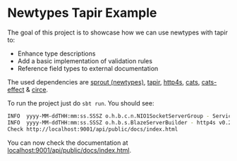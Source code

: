 # Newtypes Tapir Example

The goal of this project is to showcase how we can use newtypes with tapir to:
* Enhance type descriptions
* Add a basic implementation of validation rules
* Reference field types to external documentation

The used dependencies are
[sprout (newtypes)](https://github.com/lorandszakacs/sprout), 
[tapir](https://github.com/softwaremill/tapir), 
[http4s](https://github.com/http4s/http4s), 
[cats](https://github.com/typelevel/cats), 
[cats-effect](https://github.com/typelevel/cats-effect) & 
[circe](https://github.com/circe/circe).

To run the project just do `sbt run`. You should see:

```bash
INFO  yyyy-MM-ddTHH:mm:ss.SSSZ o.h.b.c.n.NIO1SocketServerGroup - Service bound to address /127.0.0.1:9001 
INFO  yyyy-MM-ddTHH:mm:ss.SSSZ o.h.b.s.BlazeServerBuilder - http4s v0.23.6 on blaze v0.15.2 started at http://127.0.0.1:9001/ 
Check http://localhost:9001/api/public/docs/index.html 
```

You can now check the documentation at 
[localhost:9001/api/public/docs/index.html](http://localhost:9001/api/public/docs/index.html).  
